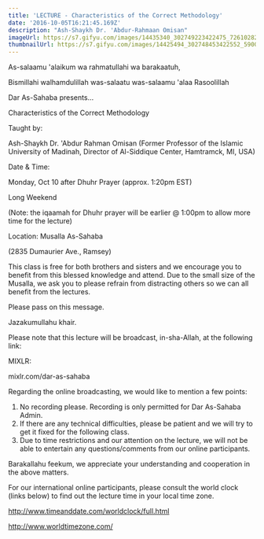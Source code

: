 ```yaml
---
title: 'LECTURE - Characteristics of the Correct Methodology'
date: '2016-10-05T16:21:45.169Z'
description: "Ash-Shaykh Dr. 'Abdur-Rahmaan Omisan"
imageUrl: https://s7.gifyu.com/images/14435340_302749223422475_726102825261262116_o.jpg_nc_cat104_nc_sid8024bb_nc_ohcT4DbhGMlUMkAX-2vpus_nc_htscontent-lga3-1.jpg
thumbnailUrl: https://s7.gifyu.com/images/14425494_302748453422552_5900295896030605932_o.jpg_nc_cat104_nc_sid8024bb_nc_ohcgpwiX_WAVZ0AX_--llH_nc_htscontent-lga3-1.jpg
---
```


As-salaamu 'alaikum wa rahmatullahi wa barakaatuh,

Bismillahi walhamdulillah was-salaatu was-salaamu 'alaa Rasoolillah

Dar As-Sahaba presents...

Characteristics of the Correct Methodology

Taught by:

Ash-Shaykh Dr. 'Abdur Rahman Omisan
(Former Professor of the Islamic University of Madinah, Director of Al-Siddique Center, Hamtramck, MI, USA)

Date & Time:

Monday, Oct 10 after Dhuhr Prayer (approx. 1:20pm EST)

Long Weekend

(Note: the iqaamah for Dhuhr prayer will be earlier @ 1:00pm to allow more time for the lecture)

Location:
Musalla As-Sahaba

(2835 Dumaurier Ave., Ramsey)

This class is free for both brothers and sisters and we encourage you to benefit from this blessed knowledge and attend. Due to the small size of the Musalla, we ask you to please refrain from distracting others so we can all benefit from the lectures.

Please pass on this message.

Jazakumullahu khair.

Please note that this lecture will be broadcast, in-sha-Allah, at the following link:

MIXLR:

mixlr.com/dar-as-sahaba

Regarding the online broadcasting, we would like to mention a few points:

1. No recording please. Recording is only permitted for Dar As-Sahaba Admin.
2. If there are any technical difficulties, please be patient and we will try to get it fixed for the following class.
3. Due to time restrictions and our attention on the lecture, we will not be able to entertain any questions/comments from our online participants.

Barakallahu feekum, we appreciate your understanding and cooperation in the above matters.

For our international online participants, please consult the world clock (links below) to find out the lecture time in your local time zone.

http://www.timeanddate.com/worldclock/full.html

http://www.worldtimezone.com/
